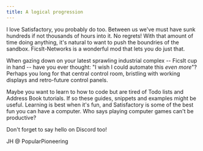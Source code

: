 ```yaml
---
title: A logical progression
---
```


I love Satisfactory, you probably do too. Between us we've must have sunk hundreds if not thousands of hours into it. No regrets! With that amount of time doing anything, it's natural to want to push the boundries of the sandbox. FicsIt-Networks is a wonderful mod that lets you do just that. 

When gazing down on your latest sprawling industrial complex -- FicsIt cup in hand -- have you ever thought: "I wish I could automate this *even more*"? Perhaps you long for that central control room, bristling with working displays and retro-future control panels.

Maybe you want to learn to how to code but are tired of Todo lists and Address Book tutorials. If so these guides, snippets and examples might be useful. Learning is best when it's fun, and Satisfactory is some of the best fun you can have a computer. Who says playing computer games can't be productive? 

Don't forget to say hello on Discord too! 

JH @ PopularPioneering
